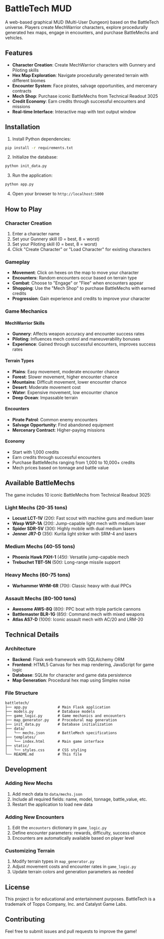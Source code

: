 # BattleTech MUD

A web-based graphical MUD (Multi-User Dungeon) based on the BattleTech universe. Players create MechWarrior characters, explore procedurally generated hex maps, engage in encounters, and purchase BattleMechs and vehicles.

## Features

- **Character Creation**: Create MechWarrior characters with Gunnery and Piloting skills
- **Hex Map Exploration**: Navigate procedurally generated terrain with different biomes
- **Encounter System**: Face pirates, salvage opportunities, and mercenary contracts
- **Mech Shop**: Purchase iconic BattleMechs from Technical Readout 3025
- **Credit Economy**: Earn credits through successful encounters and missions
- **Real-time Interface**: Interactive map with text output window

## Installation

1. Install Python dependencies:
```bash
pip install -r requirements.txt
```

2. Initialize the database:
```bash
python init_data.py
```

3. Run the application:
```bash
python app.py
```

4. Open your browser to `http://localhost:5000`

## How to Play

### Character Creation
1. Enter a character name
2. Set your Gunnery skill (0 = best, 8 = worst)
3. Set your Piloting skill (0 = best, 8 = worst)
4. Click "Create Character" or "Load Character" for existing characters

### Gameplay
- **Movement**: Click on hexes on the map to move your character
- **Encounters**: Random encounters occur based on terrain type
- **Combat**: Choose to "Engage" or "Flee" when encounters appear
- **Shopping**: Use the "Mech Shop" to purchase BattleMechs with earned credits
- **Progression**: Gain experience and credits to improve your character

### Game Mechanics

#### MechWarrior Skills
- **Gunnery**: Affects weapon accuracy and encounter success rates
- **Piloting**: Influences mech control and maneuverability bonuses
- **Experience**: Gained through successful encounters, improves success rates

#### Terrain Types
- **Plains**: Easy movement, moderate encounter chance
- **Forest**: Slower movement, higher encounter chance
- **Mountains**: Difficult movement, lower encounter chance
- **Desert**: Moderate movement cost
- **Water**: Expensive movement, low encounter chance
- **Deep Ocean**: Impassable terrain

#### Encounters
- **Pirate Patrol**: Common enemy encounters
- **Salvage Opportunity**: Find abandoned equipment
- **Mercenary Contract**: Higher-paying missions

#### Economy
- Start with 1,000 credits
- Earn credits through successful encounters
- Purchase BattleMechs ranging from 1,000 to 10,000+ credits
- Mech prices based on tonnage and battle value

## Available BattleMechs

The game includes 10 iconic BattleMechs from Technical Readout 3025:

### Light Mechs (20-35 tons)
- **Locust LCT-1V** (20t): Fast scout with machine guns and medium laser
- **Wasp WSP-1A** (20t): Jump-capable light mech with medium laser
- **Spider SDR-5V** (30t): Highly mobile with dual medium lasers
- **Jenner JR7-D** (35t): Kurita light striker with SRM-4 and lasers

### Medium Mechs (40-55 tons)
- **Phoenix Hawk PXH-1** (45t): Versatile jump-capable mech
- **Trebuchet TBT-5N** (50t): Long-range missile support

### Heavy Mechs (60-75 tons)
- **Warhammer WHM-6R** (70t): Classic heavy with dual PPCs

### Assault Mechs (80-100 tons)
- **Awesome AWS-8Q** (80t): PPC boat with triple particle cannons
- **Battlemaster BLR-1G** (85t): Command mech with mixed weapons
- **Atlas AS7-D** (100t): Iconic assault mech with AC/20 and LRM-20

## Technical Details

### Architecture
- **Backend**: Flask web framework with SQLAlchemy ORM
- **Frontend**: HTML5 Canvas for hex map rendering, JavaScript for game logic
- **Database**: SQLite for character and game data persistence
- **Map Generation**: Procedural hex map using Simplex noise

### File Structure
```
battletech/
├── app.py              # Main Flask application
├── models.py           # Database models
├── game_logic.py       # Game mechanics and encounters
├── map_generator.py    # Procedural map generation
├── init_data.py        # Database initialization
├── data/
│   └── mechs.json      # BattleMech specifications
├── templates/
│   └── index.html      # Main game interface
├── static/
│   └── styles.css      # CSS styling
└── README.md           # This file
```

## Development

### Adding New Mechs
1. Add mech data to `data/mechs.json`
2. Include all required fields: name, model, tonnage, battle_value, etc.
3. Restart the application to load new data

### Adding New Encounters
1. Edit the `encounters` dictionary in `game_logic.py`
2. Define encounter parameters: rewards, difficulty, success chance
3. Encounters are automatically available based on player level

### Customizing Terrain
1. Modify terrain types in `map_generator.py`
2. Adjust movement costs and encounter rates in `game_logic.py`
3. Update terrain colors and generation parameters as needed

## License

This project is for educational and entertainment purposes. BattleTech is a trademark of Topps Company, Inc. and Catalyst Game Labs.

## Contributing

Feel free to submit issues and pull requests to improve the game! 